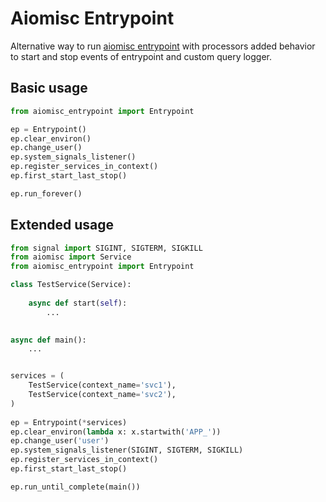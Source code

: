 # Aiomisc Entrypoint

Alternative way to run [aiomisc entrypoint](https://aiomisc.readthedocs.io/en/latest/entrypoint.html#entrypoint) with processors
added behavior to start and stop events of entrypoint and custom query logger.


## Basic usage
```python
from aiomisc_entrypoint import Entrypoint

ep = Entrypoint()
ep.clear_environ()
ep.change_user()
ep.system_signals_listener()
ep.register_services_in_context()
ep.first_start_last_stop()

ep.run_forever()
```


## Extended usage

```python
from signal import SIGINT, SIGTERM, SIGKILL
from aiomisc import Service
from aiomisc_entrypoint import Entrypoint

class TestService(Service):
    
    async def start(self):
        ...

    
async def main():
    ...


services = (
    TestService(context_name='svc1'),
    TestService(context_name='svc2'),
)
    
ep = Entrypoint(*services)
ep.clear_environ(lambda x: x.startwith('APP_'))
ep.change_user('user')
ep.system_signals_listener(SIGINT, SIGTERM, SIGKILL)
ep.register_services_in_context()
ep.first_start_last_stop()

ep.run_until_complete(main())
```